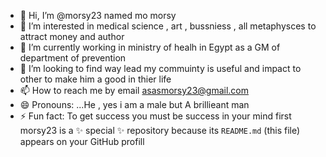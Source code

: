 - 👋 Hi, I’m @morsy23 named mo morsy
- 👀 I’m interested in medical science , art , bussniess , all metaphysces to attract money and author
- 🌱 I’m currently working in ministry of healh in Egypt as a GM of department of prevention
- 💞️ I’m looking to find way lead my commuinty is useful and impact to other to make him a good in thier life
- 📫 How to reach me by email asasmorsy23@gmail.com
- 😄 Pronouns: ...He , yes i am a male but A brillieant man 
- ⚡ Fun fact: To get success you must be success in your mind first
morsy23 is a ✨ special ✨ repository because its `README.md` (this file) appears on your GitHub profill
